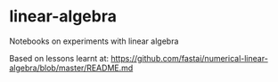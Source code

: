# linear-algebra
Notebooks on experiments with linear algebra

Based on lessons learnt at:
https://github.com/fastai/numerical-linear-algebra/blob/master/README.md
